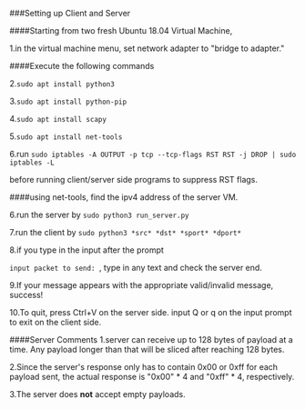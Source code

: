 ###Setting up Client and Server

####Starting from two fresh Ubuntu 18.04 Virtual Machine,

1.in the virtual machine menu, set network adapter to "bridge to adapter."

####Execute the following commands

2.```sudo apt install python3```

3.```sudo apt install python-pip```

4.```sudo apt install scapy```

5.```sudo apt install net-tools```

6.run 
```sudo iptables -A OUTPUT -p tcp --tcp-flags RST RST -j DROP | sudo iptables -L```

before running client/server side programs to suppress RST flags.

####using net-tools, find the ipv4 address of the server VM.

6.run the server by ```sudo python3 run_server.py```

7.run the client by ```sudo python3 *src* *dst* *sport* *dport*```

8.if you type in the input after the prompt

```input packet to send: ```, type in any text and check the server end.

9.If your message appears with the appropriate valid/invalid message, success!

10.To quit, press Ctrl+V on the server side. input Q or q on the input prompt to exit on the client side.

####Server Comments
1.server can receive up to 128 bytes of payload at a time. Any payload longer than that will be sliced after reaching 128 bytes.

2.Since the server's response only has to contain 0x00 or 0xff for each payload sent, the actual response is "0x00" * 4 and "0xff" * 4, respectively.

3.The server does __not__ accept empty payloads.